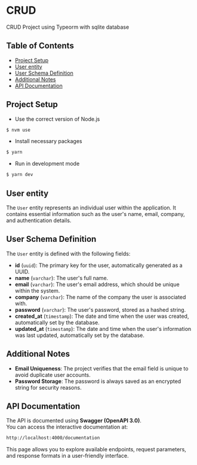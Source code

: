 <h1> CRUD </h1>

CRUD Project using Typeorm with sqlite database

<h2> Table of Contents</h2>

- [Project Setup](#project-setup)
- [User entity](#user-entity)
- [User Schema Definition](#user-schema-definition)
- [Additional Notes](#additional-notes)
- [API Documentation](#api-documentation)

## Project Setup

- Use the correct version of Node.js

```bash
$ nvm use
```

- Install necessary packages

```bash
$ yarn
```

- Run in development mode

```bash
$ yarn dev
```

## User entity

The `User` entity represents an individual user within the application. It contains essential information such as the user's name, email, company, and authentication details.

## User Schema Definition

The `User` entity is defined with the following fields:

- **id** (`uuid`): The primary key for the user, automatically generated as a UUID.
- **name** (`varchar`): The user's full name.
- **email** (`varchar`): The user's email address, which should be unique within the system.
- **company** (`varchar`): The name of the company the user is associated with.
- **password** (`varchar`): The user's password, stored as a hashed string.
- **created_at** (`timestamp`): The date and time when the user was created, automatically set by the database.
- **updated_at** (`timestamp`): The date and time when the user's information was last updated, automatically set by the database.

## Additional Notes

- **Email Uniqueness**: The project verifies that the email field is unique to avoid duplicate user accounts.
- **Password Storage**: The password is always saved as an encrypted string for security reasons.

## API Documentation

The API is documented using **Swagger (OpenAPI 3.0)**.  
You can access the interactive documentation at:

```bash
http://localhost:4000/documentation
```

This page allows you to explore available endpoints, request parameters, and response formats in a user-friendly interface.
